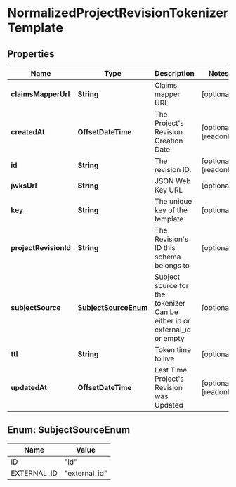 

# NormalizedProjectRevisionTokenizerTemplate


## Properties

| Name | Type | Description | Notes |
|------------ | ------------- | ------------- | -------------|
|**claimsMapperUrl** | **String** | Claims mapper URL |  [optional] |
|**createdAt** | **OffsetDateTime** | The Project&#39;s Revision Creation Date |  [optional] [readonly] |
|**id** | **String** | The revision ID. |  [optional] [readonly] |
|**jwksUrl** | **String** | JSON Web Key URL |  [optional] |
|**key** | **String** | The unique key of the template |  [optional] |
|**projectRevisionId** | **String** | The Revision&#39;s ID this schema belongs to |  [optional] |
|**subjectSource** | [**SubjectSourceEnum**](#SubjectSourceEnum) | Subject source for the tokenizer  Can be either id or external_id or empty |  [optional] |
|**ttl** | **String** | Token time to live |  [optional] |
|**updatedAt** | **OffsetDateTime** | Last Time Project&#39;s Revision was Updated |  [optional] [readonly] |



## Enum: SubjectSourceEnum

| Name | Value |
|---- | -----|
| ID | &quot;id&quot; |
| EXTERNAL_ID | &quot;external_id&quot; |



